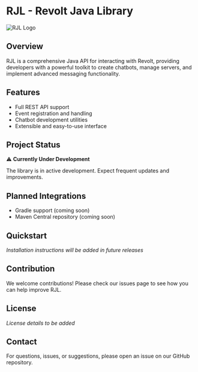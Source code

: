 # RJL - Revolt Java Library

![RJL Logo](https://i.imgur.com/WA76xhd.png)

## Overview

RJL is a comprehensive Java API for interacting with Revolt, providing developers with a powerful toolkit to create chatbots, manage servers, and implement advanced messaging functionality.

## Features

- Full REST API support
- Event registration and handling
- Chatbot development utilities
- Extensible and easy-to-use interface

## Project Status

⚠️ **Currently Under Development**

The library is in active development. Expect frequent updates and improvements.

## Planned Integrations

- Gradle support (coming soon)
- Maven Central repository (coming soon)

## Quickstart

*Installation instructions will be added in future releases*

## Contribution

We welcome contributions! Please check our issues page to see how you can help improve RJL.

## License

*License details to be added*

## Contact

For questions, issues, or suggestions, please open an issue on our GitHub repository.
